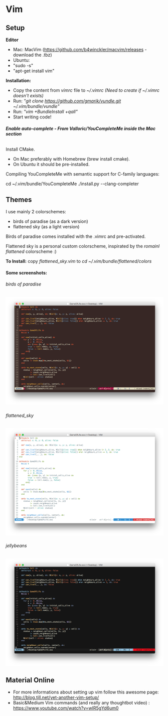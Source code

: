# Vim

Setup
---

**Editor**
- Mac: MacVim (https://github.com/b4winckler/macvim/releases - download the .tbz)
- Ubuntu: 
 - "sudo -s"
 - "apt-get install vim"

**Installation:**
- Copy the content from *vimrc* file to *~/.vimrc (Need to create if ~/.vimrc doesn't exists)*
- Run: *"git clone https://github.com/gmarik/vundle.git ~/.vim/bundle/vundle"*
- Run: *"vim +BundleInstall +qall"*
- Start writing code!

###### **Enable auto-complete - From Valloric/YouCompleteMe inside the Mac section**

Install CMake. 
- On Mac preferably with Homebrew (brew install cmake).
- On Ubuntu it should be pre-installed.

Compiling YouCompleteMe with semantic support for C-family languages:

cd ~/.vim/bundle/YouCompleteMe
./install.py --clang-completer

Themes
---

I use mainly 2 colorschemes:
- birds of paradise (as a dark version)
- flattened sky (as a light version)
 
Birds of paradise comes installed with the .vimrc and pre-activated.

Flattened sky is a personal custom colorscheme, inspirated by the *romainl flattened* colorscheme :)

**To Install:** copy *flattened_sky.vim* to *cd ~/.vim/bundle/flattened/colors*

#### Some screenshots:

###### birds of paradise
![birds-of-paradise](https://github.com/gabrielgatu/dotfiles/blob/master/vim-screenshots/birds-of-paradise.png)

###

###### flattened_sky
![flattened_sky](https://github.com/gabrielgatu/dotfiles/blob/master/vim-screenshots/flattened_sky.png)

###### jellybeans
![jellybeans](https://github.com/gabrielgatu/dotfiles/blob/master/vim-screenshots/jellybeans.png)

Material Online
---
- For more informations about setting up vim follow this awesome page: http://blog.tjll.net/yet-another-vim-setup/
- Basic&Medium Vim commands (and really any thoughtbot video) : https://www.youtube.com/watch?v=wlR5gYd6um0
